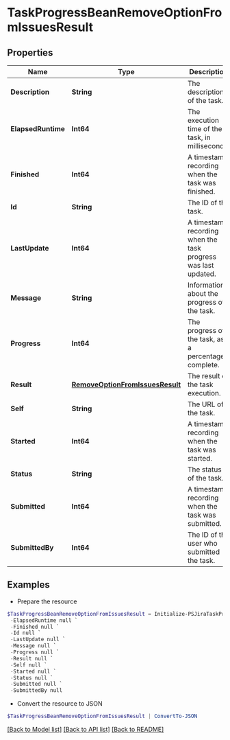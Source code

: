 # TaskProgressBeanRemoveOptionFromIssuesResult
## Properties

Name | Type | Description | Notes
------------ | ------------- | ------------- | -------------
**Description** | **String** | The description of the task. | [optional] 
**ElapsedRuntime** | **Int64** | The execution time of the task, in milliseconds. | 
**Finished** | **Int64** | A timestamp recording when the task was finished. | [optional] 
**Id** | **String** | The ID of the task. | 
**LastUpdate** | **Int64** | A timestamp recording when the task progress was last updated. | 
**Message** | **String** | Information about the progress of the task. | [optional] 
**Progress** | **Int64** | The progress of the task, as a percentage complete. | 
**Result** | [**RemoveOptionFromIssuesResult**](RemoveOptionFromIssuesResult.md) | The result of the task execution. | [optional] 
**Self** | **String** | The URL of the task. | 
**Started** | **Int64** | A timestamp recording when the task was started. | [optional] 
**Status** | **String** | The status of the task. | 
**Submitted** | **Int64** | A timestamp recording when the task was submitted. | 
**SubmittedBy** | **Int64** | The ID of the user who submitted the task. | 

## Examples

- Prepare the resource
```powershell
$TaskProgressBeanRemoveOptionFromIssuesResult = Initialize-PSJiraTaskProgressBeanRemoveOptionFromIssuesResult  -Description null `
 -ElapsedRuntime null `
 -Finished null `
 -Id null `
 -LastUpdate null `
 -Message null `
 -Progress null `
 -Result null `
 -Self null `
 -Started null `
 -Status null `
 -Submitted null `
 -SubmittedBy null
```

- Convert the resource to JSON
```powershell
$TaskProgressBeanRemoveOptionFromIssuesResult | ConvertTo-JSON
```

[[Back to Model list]](../README.md#documentation-for-models) [[Back to API list]](../README.md#documentation-for-api-endpoints) [[Back to README]](../README.md)

